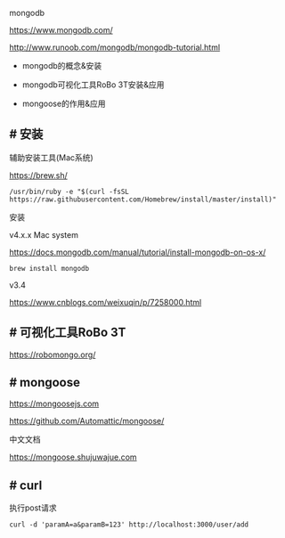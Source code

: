 
mongodb

https://www.mongodb.com/

http://www.runoob.com/mongodb/mongodb-tutorial.html

* mongodb的概念&安装

* mongodb可视化工具RoBo 3T安装&应用

* mongoose的作用&应用

## # 安装

辅助安装工具(Mac系统)

https://brew.sh/

```
/usr/bin/ruby -e "$(curl -fsSL https://raw.githubusercontent.com/Homebrew/install/master/install)"
```

安装

v4.x.x Mac system

https://docs.mongodb.com/manual/tutorial/install-mongodb-on-os-x/

```
brew install mongodb
```

v3.4

https://www.cnblogs.com/weixuqin/p/7258000.html

## # 可视化工具RoBo 3T

https://robomongo.org/

## # mongoose

https://mongoosejs.com

https://github.com/Automattic/mongoose/

中文文档

https://mongoose.shujuwajue.com

## # curl

执行post请求

```
curl -d 'paramA=a&paramB=123' http://localhost:3000/user/add
```
